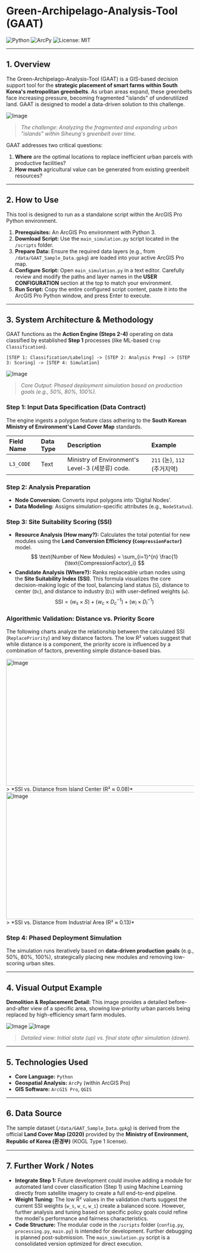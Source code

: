 # Green-Archipelago-Analysis-Tool (GAAT)

![Python](https://img.shields.io/badge/Python-3.8%2B-blue.svg) ![ArcPy](https://img.shields.io/badge/ArcPy-ArcGIS%20Pro-blue.svg) ![License: MIT](https://img.shields.io/badge/License-MIT-green.svg)

---

## 1. Overview 

The Green-Archipelago-Analysis-Tool (GAAT) is a GIS-based decision support tool for the **strategic placement of smart farms within South Korea's metropolitan greenbelts**. As urban areas expand, these greenbelts face increasing pressure, becoming fragmented "islands" of underutilized land. GAAT is designed to model a data-driven solution to this challenge.

![Image](https://github.com/user-attachments/assets/d6d8440c-3c9a-4697-b05f-6f863b6ad042)
> *The challenge: Analyzing the fragmented and expanding urban "islands" within Siheung's greenbelt over time.*

GAAT addresses two critical questions:
1.  **Where** are the optimal locations to replace inefficient urban parcels with productive facilities?
2.  **How much** agricultural value can be generated from existing greenbelt resources?

---

## 2. How to Use 

This tool is designed to run as a standalone script within the ArcGIS Pro Python environment.

1.  **Prerequisites:** An ArcGIS Pro environment with Python 3.
2.  **Download Script:** Use the `main_simulation.py` script located in the `/scripts` folder.
3.  **Prepare Data:** Ensure the required data layers (e.g., from `/data/GAAT_Sample_Data.gpkg`) are loaded into your active ArcGIS Pro map.
4.  **Configure Script:** Open `main_simulation.py` in a text editor. Carefully review and modify the paths and layer names in the **USER CONFIGURATION** section at the top to match your environment.
5.  **Run Script:** Copy the entire configured script content, paste it into the ArcGIS Pro Python window, and press Enter to execute.

---

## 3. System Architecture & Methodology 

GAAT functions as the **Action Engine (Steps 2-4)** operating on data classified by established **Step 1** processes (like ML-based `Crop Classification`).

`[STEP 1: Classification/Labeling] -> [STEP 2: Analysis Prep] -> [STEP 3: Scoring] -> [STEP 4: Simulation]`

![Image](https://github.com/user-attachments/assets/a9657e1e-c05f-470f-adcf-005c74f35f66)
> *Core Output: Phased deployment simulation based on production goals (e.g., 50%, 80%, 100%).*

### Step 1: Input Data Specification (Data Contract)
The engine ingests a polygon feature class adhering to the **South Korean Ministry of Environment's Land Cover Map** standards.

| Field Name | Data Type | Description | Example |
| :--- | :--- | :--- | :--- |
| `L3_CODE` | Text | Ministry of Environment's Level-3 (세분류) code. | `211` (논), `112` (주거지역) |

### Step 2: Analysis Preparation
* **Node Conversion:** Converts input polygons into 'Digital Nodes'.
* **Data Modeling:** Assigns simulation-specific attributes (e.g., `NodeStatus`).

### Step 3: Site Suitability Scoring (SSI)
* **Resource Analysis (How many?):** Calculates the total potential for new modules using the **Land Conversion Efficiency (`CompressionFactor`)** model.
$$
\text{Number of New Modules} = \sum_{i=1}^{n} \frac{1}{\text{CompressionFactor}_i}
$$
* **Candidate Analysis (Where?):** Ranks replaceable urban nodes using the **Site Suitability Index (SSI)**. This formula visualizes the core decision-making logic of the tool, balancing land status (`S`), distance to center (`Dc`), and distance to industry (`Di`) with user-defined weights (`w`).
$$
\text{SSI} = (w_s \times S) + (w_c \times D_c^{-1}) + (w_i \times D_i^{-1})
$$

### Algorithmic Validation: Distance vs. Priority Score
The following charts analyze the relationship between the calculated SSI (`ReplacePriority`) and key distance factors. The low R² values suggest that while distance is a component, the priority score is influenced by a combination of factors, preventing simple distance-based bias.

<img width="1489" height="341" alt="Image" src="https://github.com/user-attachments/assets/81f1ae0a-4cb8-422d-9a15-6621cbb5034b" />
> *SSI vs. Distance from Island Center (R² ≈ 0.08)*

<img width="1489" height="341" alt="Image" src="https://github.com/user-attachments/assets/4dca4884-decd-4e45-8324-3801998f88ba" />
> *SSI vs. Distance from Industrial Area (R² ≈ 0.13)*

### Step 4: Phased Deployment Simulation
The simulation runs iteratively based on **data-driven production goals** (e.g., 50%, 80%, 100%), strategically placing new modules and removing low-scoring urban sites.

---

## 4. Visual Output Example 

**Demolition & Replacement Detail:**
This image provides a detailed before-and-after view of a specific area, showing low-priority urban parcels being replaced by high-efficiency smart farm modules.

![Image](https://github.com/user-attachments/assets/000c8ef6-6d7b-4fb2-a7ec-fb7ee7143442) ![Image](https://github.com/user-attachments/assets/a5691f6b-d515-4126-9011-5a14d66bc213)

> *Detailed view: Initial state (up) vs. final state after simulation (down).*

---

## 5. Technologies Used 

* **Core Language:** `Python`
* **Geospatial Analysis:** `ArcPy` (within ArcGIS Pro)
* **GIS Software:** `ArcGIS Pro`, `QGIS`

---

## 6. Data Source 

The sample dataset (`/data/GAAT_Sample_Data.gpkg`) is derived from the official **Land Cover Map (2020)** provided by the **Ministry of Environment, Republic of Korea (환경부)** (KOGL Type 1 license).

---

## 7. Further Work / Notes 

* **Integrate Step 1:** Future development could involve adding a module for automated land cover classification (Step 1) using Machine Learning directly from satellite imagery to create a full end-to-end pipeline.
* **Weight Tuning:** The low R² values in the validation charts suggest the current SSI weights (`w_s`, `w_c`, `w_i`) create a balanced score. However, further analysis and tuning based on specific policy goals could refine the model's performance and fairness characteristics.
* **Code Structure:** The modular code in the `/scripts` folder (`config.py`, `processing.py`, `main.py`) is intended for development. Further debugging is planned post-submission. The `main_simulation.py` script is a consolidated version optimized for direct execution.
